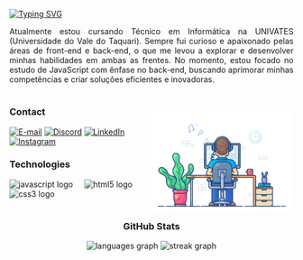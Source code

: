 [![Typing SVG](https://readme-typing-svg.herokuapp.com?font=Fira+Code&weight=700&pause=800&color=F73636&width=435&lines=Hello%2C+World!;Eu+sou+o+Erik+Augusto+%F0%9F%91%8B)](https://git.io/typing-svg)

<p align="justify">Atualmente estou cursando Técnico em Informática na UNIVATES (Universidade do Vale do Taquari). Sempre fui curioso e apaixonado pelas áreas de front-end e back-end, o que me levou a explorar e desenvolver minhas habilidades em ambas as frentes. No momento, estou focado no estudo de JavaScript com ênfase no back-end, buscando aprimorar minhas competências e criar soluções eficientes e inovadoras.

#

<img align="right" alt="" height="190px" src="./src/coding-music.gif">

<h3 align="left">Contact</h3>

[![E-mail](https://img.shields.io/static/v1?message=Gmail&logo=gmail&label=&color=B22222&logoColor=white&labelColor=&style=for-the-badge)](mailto:erik.ahlert@universo.univates.br)
[![Discord](https://img.shields.io/static/v1?message=Discord&logo=discord&label=&color=B22222&logoColor=white&labelColor=&style=for-the-badge)](https://discord.com/invite/erikkaugustoo)
[![LinkedIn](https://img.shields.io/static/v1?message=LinkedIn&logo=linkedin&label=&color=B22222&logoColor=white&labelColor=&style=for-the-badge)](https://www.linkedin.com/in/erik-augusto-a7ab17273)
[![Instagram](https://img.shields.io/static/v1?message=Instagram&logo=instagram&label=&color=B22222&logoColor=white&labelColor=&style=for-the-badge)](https://www.instagram.com/erikkaugusto/)

<h3 align="left">Technologies</h3>

<div align="left">
  <img src="https://cdn.jsdelivr.net/gh/devicons/devicon/icons/javascript/javascript-original.svg" height="30" alt="javascript logo"  />
  <img width="12" />
  <img src="https://cdn.jsdelivr.net/gh/devicons/devicon/icons/html5/html5-original.svg" height="30" alt="html5 logo"  />
  <img width="12" />
  <img src="https://cdn.jsdelivr.net/gh/devicons/devicon/icons/css3/css3-original.svg" height="30" alt="css3 logo"  />
  <img width="12" />
</div>

#

<h3 align="center">GitHub Stats</h3>

<div align="center">
  <img src="https://github-readme-stats.vercel.app/api/top-langs?username=erikkaugusto&locale=en&hide_title=false&layout=compact&card_width=320&langs_count=5&theme=dracula&hide_border=false&order=2" height="150" alt="languages graph"  />
  <img src="https://streak-stats.demolab.com?user=erikkaugusto&locale=en&mode=daily&theme=dracula&hide_border=false&border_radius=5&order=3" height="150" alt="streak graph"  />
</div>

###


